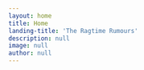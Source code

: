 ```yaml
---
layout: home
title: Home
landing-title: 'The Ragtime Rumours'
description: null
image: null
author: null
---
```

<!--<div class="row uniform">
    <div class="3u 12u$(xsmall)">
        <div class="audioplay-object">
            Save Me
            <div class="audioplay-button"></div>
                <audio class="audioplay-player" data-apmode="playpause" data-apskin="classic" data-apstarttime="0" data-apfadeintime="3000" data-apwidth="30px" data-apheight="30px" data-aploop="yes" preload="none">
                    <source src="assets/media/the_ragtime_rumours_final/01_Save_Me.mp3" />
                    <source src="assets/media/undressing_me.ogg" />
                    Your browser doesn't support &lt;audio&gt; element.
                </audio>
        </div>
    </div>
    
    <div class="3u 12u$(xsmall)">
        <div class="audioplay-object">
            Tag Along
            <div class="audioplay-button"></div>
                <audio class="audioplay-player" data-apmode="playpause" data-apskin="classic" data-apstarttime="0" data-apfadeintime="3000" data-apwidth="30px" data-apheight="30px" data-aploop="yes" preload="none">
                    <source src="assets/media/the_ragtime_rumours_final/02_Tag_Along.mp3" />
                    Your browser doesn't support &lt;audio&gt; element.
                </audio>
        </div>
    </div>
    
    <div class="3u 12u$(xsmall)">
        <div class="audioplay-object">
            Huchipoum Blues
            <div class="audioplay-button"></div>
                <audio class="audioplay-player" data-apmode="playpause" data-apskin="classic" data-apstarttime="0" data-apfadeintime="3000" data-apwidth="30px" data-apheight="30px" data-aploop="no" preload="none">
                    <source src="assets/media/the_ragtime_rumours_final/03_Huchipoum_Blues.mp3" />
                    <source src="assets/media/love_and_lust.ogg" />
                    Your browser doesn't support &lt;audio&gt; element.
                </audio>
        </div>
    </div>

    <div class="3u 12u$(xsmall)">
        <div class="audioplay-object">
            Miss You
            <div class="audioplay-button"></div>
                <audio class="audioplay-player" data-apmode="playpause" data-apskin="classic" data-apstarttime="0" data-apfadeintime="3000" data-apwidth="30px" data-apheight="30px" data-aploop="no" preload="none">
                    <source src="assets/media/the_ragtime_rumours_final/04_Miss_You.mp3" />
                    <source src="assets/media/aintnobody.ogg" />
                    Your browser doesn't support &lt;audio&gt; element.
                </audio>
            </div>
    </div>
    
</div>-->

            
